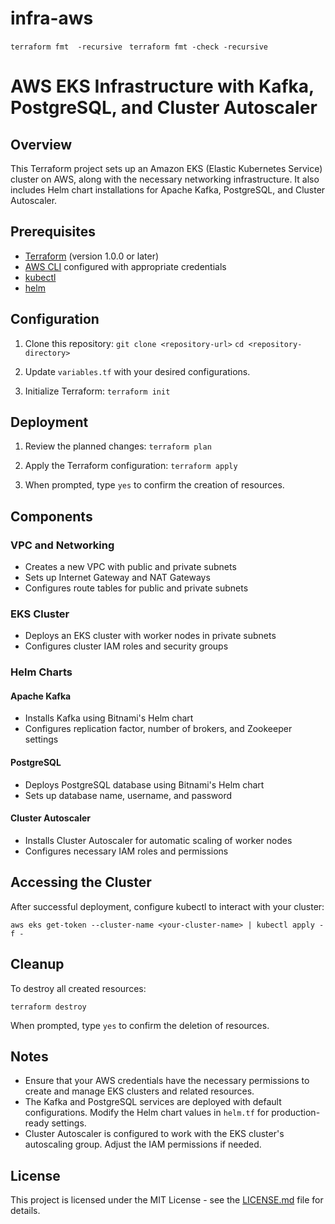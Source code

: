 # infra-aws

`terraform fmt  -recursive `
`terraform fmt -check -recursive`

# AWS EKS Infrastructure with Kafka, PostgreSQL, and Cluster Autoscaler

## Overview

This Terraform project sets up an Amazon EKS (Elastic Kubernetes Service) cluster on AWS, along with the necessary networking infrastructure. It also includes Helm chart installations for Apache Kafka, PostgreSQL, and Cluster Autoscaler.

## Prerequisites

- [Terraform](https://www.terraform.io/downloads.html) (version 1.0.0 or later)
- [AWS CLI](https://aws.amazon.com/cli/) configured with appropriate credentials
- [kubectl](https://kubernetes.io/docs/tasks/tools/install-kubectl/)
- [helm](https://helm.sh/docs/intro/install/)

## Configuration

1. Clone this repository:
   `git clone <repository-url>`
   `cd <repository-directory>`

2. Update `variables.tf` with your desired configurations.

3. Initialize Terraform:
   ```terraform init```

## Deployment

1. Review the planned changes:
   `terraform plan`

2. Apply the Terraform configuration:
   `terraform apply`

3. When prompted, type `yes` to confirm the creation of resources.

## Components

### VPC and Networking

- Creates a new VPC with public and private subnets
- Sets up Internet Gateway and NAT Gateways
- Configures route tables for public and private subnets

### EKS Cluster

- Deploys an EKS cluster with worker nodes in private subnets
- Configures cluster IAM roles and security groups

### Helm Charts

#### Apache Kafka

- Installs Kafka using Bitnami's Helm chart
- Configures replication factor, number of brokers, and Zookeeper settings

#### PostgreSQL

- Deploys PostgreSQL database using Bitnami's Helm chart
- Sets up database name, username, and password

#### Cluster Autoscaler

- Installs Cluster Autoscaler for automatic scaling of worker nodes
- Configures necessary IAM roles and permissions

## Accessing the Cluster

After successful deployment, configure kubectl to interact with your cluster:

```
aws eks get-token --cluster-name <your-cluster-name> | kubectl apply -f -
```

## Cleanup

To destroy all created resources:

```
terraform destroy
```

When prompted, type `yes` to confirm the deletion of resources.

## Notes

- Ensure that your AWS credentials have the necessary permissions to create and manage EKS clusters and related resources.
- The Kafka and PostgreSQL services are deployed with default configurations. Modify the Helm chart values in `helm.tf` for production-ready settings.
- Cluster Autoscaler is configured to work with the EKS cluster's autoscaling group. Adjust the IAM permissions if needed.

## License

This project is licensed under the MIT License - see the [LICENSE.md](LICENSE.md) file for details.
